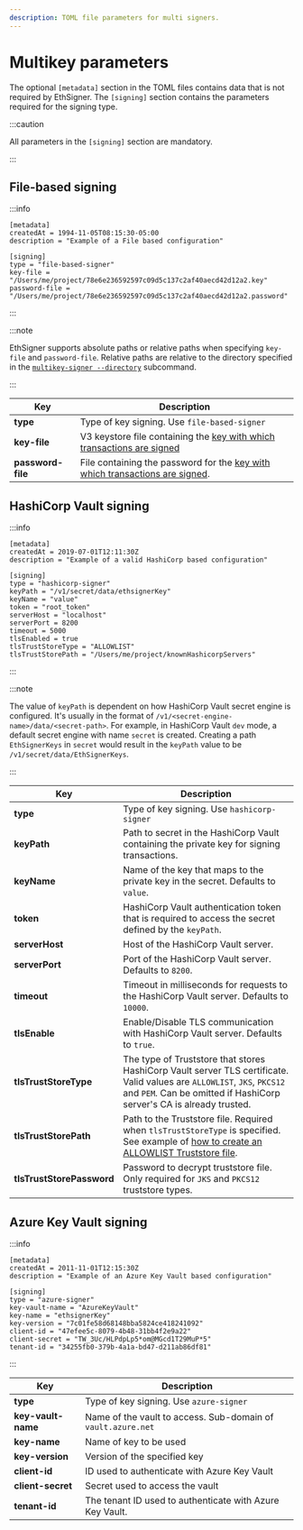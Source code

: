 ```yaml
---
description: TOML file parameters for multi signers.
---
```


# Multikey parameters

The optional `[metadata]` section in the TOML files contains data that is not required by EthSigner. The `[signing]` section contains the parameters required for the signing type.

:::caution

All parameters in the `[signing]` section are mandatory.

:::

## File-based signing

:::info

```
[metadata]
createdAt = 1994-11-05T08:15:30-05:00
description = "Example of a File based configuration"

[signing]
type = "file-based-signer"
key-file = "/Users/me/project/78e6e236592597c09d5c137c2af40aecd42d12a2.key"
password-file = "/Users/me/project/78e6e236592597c09d5c137c2af40aecd42d12a2.password"
```

:::

:::note

EthSigner supports absolute paths or relative paths when specifying `key-file` and `password-file`. Relative paths are relative to the directory specified in the [`multikey-signer --directory`](../Reference/CLI/CLI-Syntax.md#multikey-options) subcommand.

:::

| Key | Description |
| --- | --- |
| **type** | Type of key signing. Use `file-based-signer` |
| **key-file** | V3 keystore file containing the [key with which transactions are signed](../Tutorials/Multifile.md#create-password-and-key-files) |
| **password-file** | File containing the password for the [key with which transactions are signed](../Tutorials/Multifile.md#create-password-and-key-files). |

## HashiCorp Vault signing

:::info

```
[metadata]
createdAt = 2019-07-01T12:11:30Z
description = "Example of a valid HashiCorp based configuration"

[signing]
type = "hashicorp-signer"
keyPath = "/v1/secret/data/ethsignerKey"
keyName = "value"
token = "root_token"
serverHost = "localhost"
serverPort = 8200
timeout = 5000
tlsEnabled = true
tlsTrustStoreType = "ALLOWLIST"
tlsTrustStorePath = "/Users/me/project/knownHashicorpServers"
```

:::

:::note

The value of `keyPath` is dependent on how HashiCorp Vault secret engine is configured. It's usually in the format of `/v1/<secret-engine-name>/data/<secret-path>`. For example, in HashiCorp Vault `dev` mode, a default secret engine with name `secret` is created. Creating a path `EthSignerKeys` in `secret` would result in the `keyPath` value to be `/v1/secret/data/EthSignerKeys`.

:::

| Key | Description |
| --- | --- |
| **type** | Type of key signing. Use `hashicorp-signer` |
| **keyPath** | Path to secret in the HashiCorp Vault containing the private key for signing transactions. |
| **keyName** | Name of the key that maps to the private key in the secret. Defaults to `value`. |
| **token** | HashiCorp Vault authentication token that is required to access the secret defined by the `keyPath`. |
| **serverHost** | Host of the HashiCorp Vault server. |
| **serverPort** | Port of the HashiCorp Vault server. Defaults to `8200`. |
| **timeout** | Timeout in milliseconds for requests to the HashiCorp Vault server. Defaults to `10000`. |
| **tlsEnable** | Enable/Disable TLS communication with HashiCorp Vault server. Defaults to `true`. |
| **tlsTrustStoreType** | The type of Truststore that stores HashiCorp Vault server TLS certificate. Valid values are `ALLOWLIST`, `JKS`, `PKCS12` and `PEM`. Can be omitted if HashiCorp server's CA is already trusted. |
| **tlsTrustStorePath** | Path to the Truststore file. Required when `tlsTrustStoreType` is specified. See example of [how to create an ALLOWLIST Truststore file](../HowTo/Configure-TLS.md#create-the-known-servers-file). |
| **tlsTrustStorePassword** | Password to decrypt truststore file. Only required for `JKS` and `PKCS12` truststore types. |

## Azure Key Vault signing

:::info

```
[metadata]
createdAt = 2011-11-01T12:15:30Z
description = "Example of an Azure Key Vault based configuration"

[signing]
type = "azure-signer"
key-vault-name = "AzureKeyVault"
key-name = "ethsignerKey"
key-version = "7c01fe58d68148bba5824ce418241092"
client-id = "47efee5c-8079-4b48-31bb4f2e9a22"
client-secret = "TW_3Uc/HLPdpLp5*om@MGcd1T29MuP*5"
tenant-id = "34255fb0-379b-4a1a-bd47-d211ab86df81"
```

:::

| Key | Description |
| --- | --- |
| **type** | Type of key signing. Use `azure-signer` |
| **key-vault-name** | Name of the vault to access. Sub-domain of `vault.azure.net` |
| **key-name** | Name of key to be used |
| **key-version** | Version of the specified key |
| **client-id** | ID used to authenticate with Azure Key Vault |
| **client-secret** | Secret used to access the vault |
| **tenant-id** | The tenant ID used to authenticate with Azure Key Vault. |
